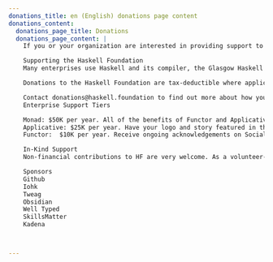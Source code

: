 ```yaml
---
donations_title: en (English) donations page content
donations_content:
  donations_page_title: Donations
  donations_page_content: |
    If you or your organization are interested in providing support to the Haskell Foundation please contact us at donations@haskell.foundation to join the other supporters of the Haskell Foundation.

    Supporting the Haskell Foundation
    Many enterprises use Haskell and its compiler, the Glasgow Haskell Compiler (GHC), for free. In the spirit of open source, the Haskell Foundation provides an opportunity for those enterprises to give back to the community and toolchain from which they benefit. Maintaining and developing reliable toolchains take a huge amount of nitty-gritty engineering work.

    Donations to the Haskell Foundation are tax-deductible where applicable, and are used to sponsor our open source initiatives that ensure that research and development continues at the same world-class pace for years to come.

    Contact donations@haskell.foundation to find out more about how you can support Haskell and the Haskell Foundation.
    Enterprise Support Tiers

    Monad: $50K per year. All of the benefits of Functor and Applicative memberships, with the addition of a full interview for the Haskell Foundation blog, as well as having your logo prominently displayed on the HF website.
    Applicative: $25K per year. Have your logo and story featured in the Supporter Spotlight on the website and newsletter, a medium-sized logo displayed on the HF website, and receive ongoing recognition on our social media pages.
    Functor:  $10K per year. Receive ongoing acknowledgements on Social Media channels, and have a small logo displayed on the HF website.

    In-Kind Support
    Non-financial contributions to HF are very welcome. As a volunteer-based organization, the Haskell Foundation needs volunteers who can work on software, documentation, promotion, and other tasks to support the HF affiliated projects and the Haskell community. Individuals who contribute their own time or on behalf of their company are the backbone of our organization. Please reach out to us at contact@haskell.foundation to learn more about how you can volunteer or offer in-kind support.

    Sponsors
    Github
    Iohk
    Tweag
    Obsidian
    Well Typed
    SkillsMatter
    Kadena



---    
```

